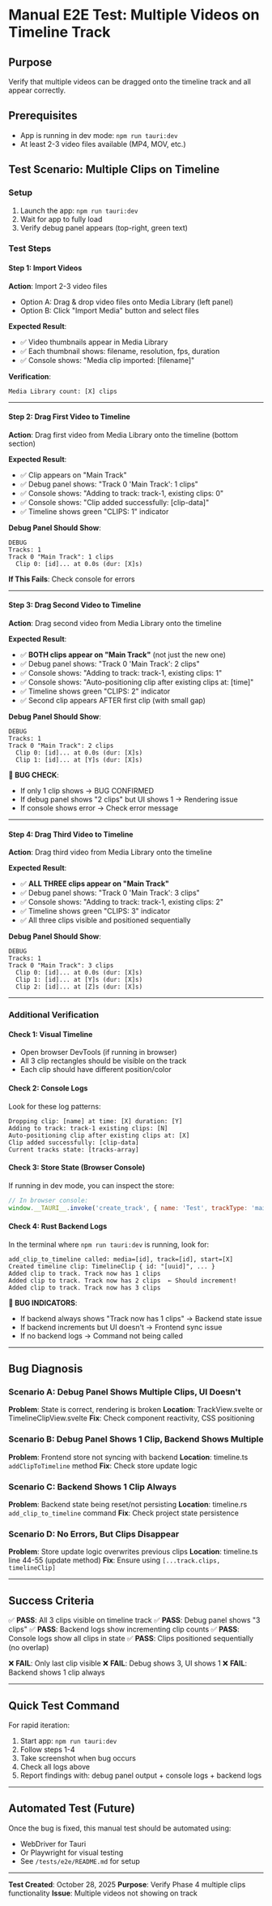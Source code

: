 # Manual E2E Test: Multiple Videos on Timeline Track

## Purpose

Verify that multiple videos can be dragged onto the timeline track and all appear correctly.

## Prerequisites

- App is running in dev mode: `npm run tauri:dev`
- At least 2-3 video files available (MP4, MOV, etc.)

## Test Scenario: Multiple Clips on Timeline

### Setup

1. Launch the app: `npm run tauri:dev`
2. Wait for app to fully load
3. Verify debug panel appears (top-right, green text)

### Test Steps

#### Step 1: Import Videos

**Action**: Import 2-3 video files

- Option A: Drag & drop video files onto Media Library (left panel)
- Option B: Click "Import Media" button and select files

**Expected Result**:

- ✅ Video thumbnails appear in Media Library
- ✅ Each thumbnail shows: filename, resolution, fps, duration
- ✅ Console shows: "Media clip imported: [filename]"

**Verification**:

```
Media Library count: [X] clips
```

---

#### Step 2: Drag First Video to Timeline

**Action**: Drag first video from Media Library onto the timeline (bottom section)

**Expected Result**:

- ✅ Clip appears on "Main Track"
- ✅ Debug panel shows: "Track 0 'Main Track': 1 clips"
- ✅ Console shows: "Adding to track: track-1, existing clips: 0"
- ✅ Console shows: "Clip added successfully: [clip-data]"
- ✅ Timeline shows green "CLIPS: 1" indicator

**Debug Panel Should Show**:

```
DEBUG
Tracks: 1
Track 0 "Main Track": 1 clips
  Clip 0: [id]... at 0.0s (dur: [X]s)
```

**If This Fails**: Check console for errors

---

#### Step 3: Drag Second Video to Timeline

**Action**: Drag second video from Media Library onto the timeline

**Expected Result**:

- ✅ **BOTH clips appear on "Main Track"** (not just the new one)
- ✅ Debug panel shows: "Track 0 'Main Track': 2 clips"
- ✅ Console shows: "Adding to track: track-1, existing clips: 1"
- ✅ Console shows: "Auto-positioning clip after existing clips at: [time]"
- ✅ Timeline shows green "CLIPS: 2" indicator
- ✅ Second clip appears AFTER first clip (with small gap)

**Debug Panel Should Show**:

```
DEBUG
Tracks: 1
Track 0 "Main Track": 2 clips
  Clip 0: [id]... at 0.0s (dur: [X]s)
  Clip 1: [id]... at [Y]s (dur: [X]s)
```

**🐛 BUG CHECK**:

- If only 1 clip shows → BUG CONFIRMED
- If debug panel shows "2 clips" but UI shows 1 → Rendering issue
- If console shows error → Check error message

---

#### Step 4: Drag Third Video to Timeline

**Action**: Drag third video from Media Library onto the timeline

**Expected Result**:

- ✅ **ALL THREE clips appear on "Main Track"**
- ✅ Debug panel shows: "Track 0 'Main Track': 3 clips"
- ✅ Console shows: "Adding to track: track-1, existing clips: 2"
- ✅ Timeline shows green "CLIPS: 3" indicator
- ✅ All three clips visible and positioned sequentially

**Debug Panel Should Show**:

```
DEBUG
Tracks: 1
Track 0 "Main Track": 3 clips
  Clip 0: [id]... at 0.0s (dur: [X]s)
  Clip 1: [id]... at [Y]s (dur: [X]s)
  Clip 2: [id]... at [Z]s (dur: [X]s)
```

---

### Additional Verification

#### Check 1: Visual Timeline

- Open browser DevTools (if running in browser)
- All 3 clip rectangles should be visible on the track
- Each clip should have different position/color

#### Check 2: Console Logs

Look for these log patterns:

```
Dropping clip: [name] at time: [X] duration: [Y]
Adding to track: track-1 existing clips: [N]
Auto-positioning clip after existing clips at: [X]
Clip added successfully: [clip-data]
Current tracks state: [tracks-array]
```

#### Check 3: Store State (Browser Console)

If running in dev mode, you can inspect the store:

```javascript
// In browser console:
window.__TAURI__.invoke('create_track', { name: 'Test', trackType: 'main' });
```

#### Check 4: Rust Backend Logs

In the terminal where `npm run tauri:dev` is running, look for:

```
add_clip_to_timeline called: media=[id], track=[id], start=[X]
Created timeline clip: TimelineClip { id: "[uuid]", ... }
Added clip to track. Track now has 1 clips
Added clip to track. Track now has 2 clips  ← Should increment!
Added clip to track. Track now has 3 clips
```

**🐛 BUG INDICATORS**:

- If backend always shows "Track now has 1 clips" → Backend state issue
- If backend increments but UI doesn't → Frontend sync issue
- If no backend logs → Command not being called

---

## Bug Diagnosis

### Scenario A: Debug Panel Shows Multiple Clips, UI Doesn't

**Problem**: State is correct, rendering is broken
**Location**: TrackView.svelte or TimelineClipView.svelte
**Fix**: Check component reactivity, CSS positioning

### Scenario B: Debug Panel Shows 1 Clip, Backend Shows Multiple

**Problem**: Frontend store not syncing with backend
**Location**: timeline.ts `addClipToTimeline` method
**Fix**: Check store update logic

### Scenario C: Backend Shows 1 Clip Always

**Problem**: Backend state being reset/not persisting
**Location**: timeline.rs `add_clip_to_timeline` command
**Fix**: Check project state persistence

### Scenario D: No Errors, But Clips Disappear

**Problem**: Store update logic overwrites previous clips
**Location**: timeline.ts line 44-55 (update method)
**Fix**: Ensure using `[...track.clips, timelineClip]`

---

## Success Criteria

✅ **PASS**: All 3 clips visible on timeline track
✅ **PASS**: Debug panel shows "3 clips"
✅ **PASS**: Backend logs show incrementing clip counts
✅ **PASS**: Console logs show all clips in state
✅ **PASS**: Clips positioned sequentially (no overlap)

❌ **FAIL**: Only last clip visible
❌ **FAIL**: Debug shows 3, UI shows 1
❌ **FAIL**: Backend shows 1 clip always

---

## Quick Test Command

For rapid iteration:

1. Start app: `npm run tauri:dev`
2. Follow steps 1-4
3. Take screenshot when bug occurs
4. Check all logs above
5. Report findings with: debug panel output + console logs + backend logs

---

## Automated Test (Future)

Once the bug is fixed, this manual test should be automated using:

- WebDriver for Tauri
- Or Playwright for visual testing
- See `/tests/e2e/README.md` for setup

---

**Test Created**: October 28, 2025
**Purpose**: Verify Phase 4 multiple clips functionality
**Issue**: Multiple videos not showing on track


